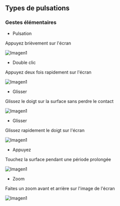## Types de pulsations

### Gestes élémentaires


* Pulsation

Appuyez brièvement sur l'écran

![Imagen1](http://static.energysistem.com/images/manuals/39530/535569b2b5b35.jpg)

* Double clic

Appuyez deux fois rapidement sur l'écran 

![Imagen1](http://static.energysistem.com/images/manuals/39530/535569bdd9805.jpg)

* Glisser

Glissez le doigt sur la surface sans perdre le contact

![Imagen1](http://static.energysistem.com/images/manuals/39530/535569cfdb51d.jpg)

* Glisser

Glissez rapidement le doigt sur l'écran

![Imagen1](http://static.energysistem.com/images/manuals/39530/53556aaed15c2.jpg)

* Appuyez

Touchez la surface pendant une période prolongée

![Imagen1](http://static.energysistem.com/images/manuals/39530/53556aedbd1e1.jpg)

* Zoom

Faites un zoom avant et arrière sur l'image de l'écran

![Imagen1](http://static.energysistem.com/images/manuals/39530/53556afc48900.jpg)

